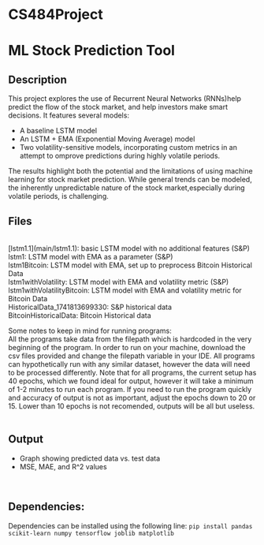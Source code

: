 # CS484Project
<h1>ML Stock Prediction Tool</h1>

<h2>Description</h2>
This project explores the use of Recurrent Neural Networks (RNNs)help predict the flow of the stock market, and help investors make smart decisions. It features several models: <br>
<ul>
  <li>A baseline LSTM model</li>
  <li>An LSTM + EMA (Exponential Moving Average) model</li>  
  <li>Two volatility-sensitive models, incorporating custom metrics in an attempt to omprove predictions during highly volatile periods.</li>
</ul>
The results highlight both the potential and the limitations of using machine learning for stock market prediction. While general trends can be modeled, the inherently unpredictable nature of the stock market,especially during volatile periods, is challenging.<br>

<h2>Files</h2><br>
[lstm1.1](main/lstm1.1): basic LSTM model with no additional features (S&P) <br>
lstm1: LSTM model with EMA as a parameter (S&P)<br>
lstm1Bitcoin: LSTM model with EMA, set up to preprocess Bitcoin Historical Data<br>
lstm1withVolatility: LSTM model with EMA and volatility metric (S&P)<br>
lstm1withVolatilityBitcoin: LSTM model with EMA and volatility metric for Bitcoin Data<br>
HistoricalData_1741813699330: S&P historical data<br>
BitcoinHistoricalData: Bitcoin Historical data<br>

Some notes to keep in mind for running programs:<br>
All the programs take data from the filepath which is hardcoded in the very beginning of the program. In order to run on your machine, download the csv files provided and change the filepath variable in your IDE. All programs can hypothetically run with any similar dataset, however the data will need to be processed differently. Note that for all programs, the current setup has 40 epochs, which we found ideal for output, however it will take a minimum of 1-2 minutes to run each program. If you need to run the program quickly and accuracy of output is not as important, adjust the epochs down to 20 or 15. Lower than 10 epochs is not recomended, outputs will be all but useless.<br>
<br>

<h2>Output</h2>
<ul>
  <li>Graph showing predicted data vs. test data</li>
  <li>MSE, MAE, and R^2 values</li>
</ul>
<br>

<h2>Dependencies:</h2>
Dependencies can be installed using the following line:
<code>pip install pandas scikit-learn numpy tensorflow joblib matplotlib<code\>
